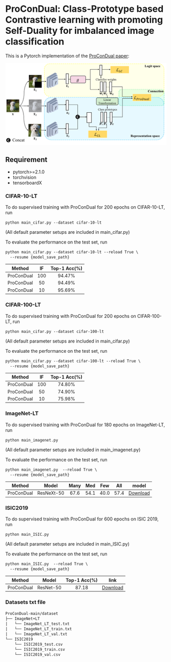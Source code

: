 # ProConDual: Class-Prototype based Contrastive learning with promoting Self-Duality for imbalanced image classification

This is a Pytorch implementation of the [ProConDual paper]():

<p align="center">
<img src="./Arch.png" width="800">
</p>


## Requirement
- pytorch>=2.1.0
- torchvision
- tensorboardX

### CIFAR-10-LT
To do supervised training with ProConDual for 200 epochs on CIFAR-10-LT, run
```
python main_cifar.py --dataset cifar-10-lt
```
(All default parameter setups are included in main_cifar.py)


To evaluate the performance on the test set, run
```
python main_cifar.py --dataset cifar-10-lt --reload True \
  --resume {model_save_path}
```

| Method | IF | Top-1 Acc(%) |
| :---:| :---:|:---:|
| ProConDual   | 100   | 94.47%    |
| ProConDual   | 50    | 94.49%    |
| ProConDual   | 10    | 95.69%    |


### CIFAR-100-LT
To do supervised training with ProConDual for 200 epochs on CIFAR-100-LT, run
```
python main_cifar.py --dataset cifar-100-lt
```
(All default parameter setups are included in main_cifar.py)


To evaluate the performance on the test set, run
```
python main_cifar.py --dataset cifar-100-lt --reload True \
  --resume {model_save_path}
```

| Method | IF | Top-1 Acc(%) |
| :---:| :---:|:---:|
| ProConDual   | 100   | 74.80%    |
| ProConDual   | 50    | 74.90%    |
| ProConDual   | 10    | 75.98%    |



### ImageNet-LT 
To do supervised training with ProConDual for 180 epochs on ImageNet-LT, run
```
python main_imagenet.py
```
(All default parameter setups are included in main_imagenet.py)


To evaluate the performance on the test set, run
```
python main_imagenet.py  --reload True \
  --resume {model_save_path}
```

| Method | Model | Many | Med | Few | All | model |
| :---:| :---:|:---:|:---:|:---:| :---:|  :---:| 
| ProConDual |ResNeXt-50 | 67.6  | 54.1  | 40.0     | 57.4    | [Download]() |


### ISIC2019 
To do supervised training with ProConDual for 600 epochs on ISIC 2019, run
```
python main_ISIC.py
```
(All default parameter setups are included in main_ISIC.py)

To evaluate the performance on the test set, run
```
python main_ISIC.py  --reload True \
  --resume {model_save_path}
```



| Method | Model | Top-1 Acc(%) | link | 
| :---: | :---: | :---: | :---: | 
|ProConDual | ResNet-50   | 87.18 | [Download]() | 

### Datasets txt file

````
ProConDual-main/dataset
├── ImageNet+LT
|   └── ImageNet_LT_test.txt
|   └── ImageNet_LT_train.txt
|   └── ImageNet_LT_val.txt
└── ISIC2019
    └── ISIC2019_test.csv
    └── ISIC2019_train.csv
    └── ISIC2019_val.csv
````

    
